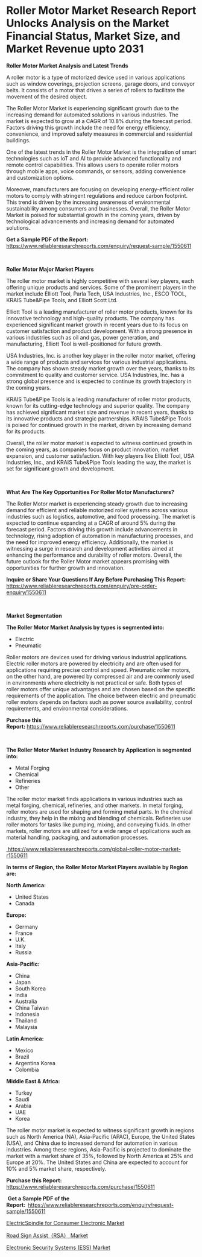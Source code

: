 <p><h1>Roller Motor Market Research Report Unlocks Analysis on the Market Financial Status, Market Size, and Market Revenue upto 2031</h1></p><p><strong>Roller Motor Market Analysis and Latest Trends</strong></p>
<p><p>A roller motor is a type of motorized device used in various applications such as window coverings, projection screens, garage doors, and conveyor belts. It consists of a motor that drives a series of rollers to facilitate the movement of the desired object.</p><p>The Roller Motor Market is experiencing significant growth due to the increasing demand for automated solutions in various industries. The market is expected to grow at a CAGR of 10.8% during the forecast period. Factors driving this growth include the need for energy efficiency, convenience, and improved safety measures in commercial and residential buildings.</p><p>One of the latest trends in the Roller Motor Market is the integration of smart technologies such as IoT and AI to provide advanced functionality and remote control capabilities. This allows users to operate roller motors through mobile apps, voice commands, or sensors, adding convenience and customization options.</p><p>Moreover, manufacturers are focusing on developing energy-efficient roller motors to comply with stringent regulations and reduce carbon footprint. This trend is driven by the increasing awareness of environmental sustainability among consumers and businesses. Overall, the Roller Motor Market is poised for substantial growth in the coming years, driven by technological advancements and increasing demand for automated solutions.</p></p>
<p><strong>Get a Sample PDF of the Report:&nbsp;</strong> <a href="https://www.reliableresearchreports.com/enquiry/request-sample/1550611">https://www.reliableresearchreports.com/enquiry/request-sample/1550611</a></p>
<p>&nbsp;</p>
<p><strong>Roller Motor Major Market Players</strong></p>
<p><p>The roller motor market is highly competitive with several key players, each offering unique products and services. Some of the prominent players in the market include Elliott Tool, Parla Tech, USA Industries, Inc., ESCO TOOL, KRAIS Tube&Pipe Tools, and Elliott Scott Ltd.</p><p>Elliott Tool is a leading manufacturer of roller motor products, known for its innovative technology and high-quality products. The company has experienced significant market growth in recent years due to its focus on customer satisfaction and product development. With a strong presence in various industries such as oil and gas, power generation, and manufacturing, Elliott Tool is well-positioned for future growth.</p><p>USA Industries, Inc. is another key player in the roller motor market, offering a wide range of products and services for various industrial applications. The company has shown steady market growth over the years, thanks to its commitment to quality and customer service. USA Industries, Inc. has a strong global presence and is expected to continue its growth trajectory in the coming years.</p><p>KRAIS Tube&Pipe Tools is a leading manufacturer of roller motor products, known for its cutting-edge technology and superior quality. The company has achieved significant market size and revenue in recent years, thanks to its innovative products and strategic partnerships. KRAIS Tube&Pipe Tools is poised for continued growth in the market, driven by increasing demand for its products.</p><p>Overall, the roller motor market is expected to witness continued growth in the coming years, as companies focus on product innovation, market expansion, and customer satisfaction. With key players like Elliott Tool, USA Industries, Inc., and KRAIS Tube&Pipe Tools leading the way, the market is set for significant growth and development.</p></p>
<p>&nbsp;</p>
<p><strong>What Are The Key Opportunities For Roller Motor Manufacturers?</strong></p>
<p><p>The Roller Motor market is experiencing steady growth due to increasing demand for efficient and reliable motorized roller systems across various industries such as logistics, automotive, and food processing. The market is expected to continue expanding at a CAGR of around 5% during the forecast period. Factors driving this growth include advancements in technology, rising adoption of automation in manufacturing processes, and the need for improved energy efficiency. Additionally, the market is witnessing a surge in research and development activities aimed at enhancing the performance and durability of roller motors. Overall, the future outlook for the Roller Motor market appears promising with opportunities for further growth and innovation.</p></p>
<p><strong>Inquire or Share Your Questions If Any Before Purchasing This Report:</strong> <a href="https://www.reliableresearchreports.com/enquiry/pre-order-enquiry/1550611">https://www.reliableresearchreports.com/enquiry/pre-order-enquiry/1550611</a></p>
<p>&nbsp;</p>
<p><strong>Market Segmentation</strong></p>
<p><strong>The Roller Motor Market Analysis by types is segmented into:</strong></p>
<p><ul><li>Electric</li><li>Pneumatic</li></ul></p>
<p><p>Roller motors are devices used for driving various industrial applications. Electric roller motors are powered by electricity and are often used for applications requiring precise control and speed. Pneumatic roller motors, on the other hand, are powered by compressed air and are commonly used in environments where electricity is not practical or safe. Both types of roller motors offer unique advantages and are chosen based on the specific requirements of the application. The choice between electric and pneumatic roller motors depends on factors such as power source availability, control requirements, and environmental considerations.</p></p>
<p><strong>Purchase this Report:&nbsp;</strong><a href="https://www.reliableresearchreports.com/purchase/1550611">https://www.reliableresearchreports.com/purchase/1550611</a></p>
<p>&nbsp;</p>
<p><strong>The Roller Motor Market Industry Research by Application is segmented into:</strong></p>
<p><ul><li>Metal Forging</li><li>Chemical</li><li>Refineries</li><li>Other</li></ul></p>
<p><p>The roller motor market finds applications in various industries such as metal forging, chemical, refineries, and other markets. In metal forging, roller motors are used for shaping and forming metal parts. In the chemical industry, they help in the mixing and blending of chemicals. Refineries use roller motors for tasks like pumping, mixing, and conveying fluids. In other markets, roller motors are utilized for a wide range of applications such as material handling, packaging, and automation processes.</p></p>
<p><a href="https://www.reliableresearchreports.com/global-roller-motor-market-r1550611">&nbsp;https://www.reliableresearchreports.com/global-roller-motor-market-r1550611</a></p>
<p><strong>In terms of Region, the Roller Motor Market Players available by Region are:</strong></p>
<p>
    <p> <strong> North America: </strong>
        <ul>
            <li>United States</li>
            <li>Canada</li>
        </ul>
        </p> 
    <p> <strong> Europe: </strong>
        <ul>
            <li>Germany</li>
            <li>France</li>
            <li>U.K.</li>
            <li>Italy</li>
            <li>Russia</li>
        </ul>
        </p> 
    <p> <strong> Asia-Pacific: </strong>
        <ul>
            <li>China</li>
            <li>Japan</li>
            <li>South Korea</li>
            <li>India</li>
            <li>Australia</li>
            <li>China Taiwan</li>
            <li>Indonesia</li>
            <li>Thailand</li>
            <li>Malaysia</li>
        </ul>
        </p> 
    <p> <strong> Latin America: </strong>
        <ul>
            <li>Mexico</li>
            <li>Brazil</li>
            <li>Argentina Korea</li>
            <li>Colombia</li>
        </ul>
        </p> 
    <p> <strong> Middle East & Africa: </strong>
        <ul>
            <li>Turkey</li>
            <li>Saudi</li>
            <li>Arabia</li>
            <li>UAE</li>
            <li>Korea</li>
        </ul>
    </p>
    </p>
<p><p>The roller motor market is expected to witness significant growth in regions such as North America (NA), Asia-Pacific (APAC), Europe, the United States (USA), and China due to increased demand for automation in various industries. Among these regions, Asia-Pacific is projected to dominate the market with a market share of 35%, followed by North America at 25% and Europe at 20%. The United States and China are expected to account for 10% and 5% market share, respectively.</p></p>
<p><strong>Purchase this Report: </strong><a href="https://www.reliableresearchreports.com/purchase/1550611">https://www.reliableresearchreports.com/purchase/1550611</a></p>
<p>&nbsp;<strong>Get a Sample PDF of the Report:&nbsp;&nbsp;</strong><a href="https://www.reliableresearchreports.com/enquiry/request-sample/1550611">https://www.reliableresearchreports.com/enquiry/request-sample/1550611</a></p>
<p><strong></strong></p>
<p><p><a href="https://www.linkedin.com/pulse/electricspindle-consumer-electronic-market-analysis-examines-gxcre?trackingId=hI1L98qngMYoA0Gl3tYqWw%3D%3D">ElectricSpindle for Consumer Electronic Market</a></p><p><a href="https://www.linkedin.com/pulse/road-sign-assistrsa-market-research-report-reveals-latest-7urne?trackingId=PtyWt8JlhTRbrhqnLwP56w%3D%3D">Road Sign Assist（RSA） Market</a></p><p><a href="https://www.linkedin.com/pulse/electronic-security-systems-ess-market-share-amp-new-trends-20rue?trackingId=8BNbcqrNA3Q0LN3Xg1r8WA%3D%3D">Electronic Security Systems (ESS) Market</a></p></p>